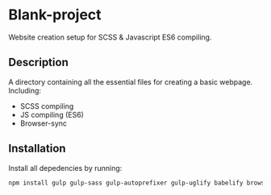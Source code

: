 # Blank-project
Website creation setup for SCSS & Javascript ES6 compiling.

## Description
A directory containing all the essential files for creating a basic webpage.
Including: 
* SCSS compiling
* JS compiling (ES6)
* Browser-sync

## Installation
Install all depedencies by running:
```bash
npm install gulp gulp-sass gulp-autoprefixer gulp-uglify babelify browserify vinyl-source-stream vinyl-buffer gulp-strip-debug gulp-rename gulp-sourcemaps gulp-notify gulp-options gulp-if gulp-cache browser-sync @babel/core
```
